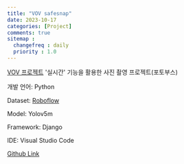```yaml
---
title: "VOV safesnap"
date: 2023-10-17
categories: [Project]
comments: true
sitemap :
  changefreq : daily
  priority : 1.0
---
```


[VOV 프로젝트](https://oblsoun.github.io/2023-10/vov) '실시간' 기능을 활용한 사진 촬영 프로젝트(포토부스)

개발 언어: Python

Dataset: [Roboflow](https://universe.roboflow.com/fingerprint-nze3i/vov-k9idv)

Model: Yolov5m

Framework: Django

IDE: Visual Studio Code

[Github Link](https://github.com/oblsoun/VOVsnap)